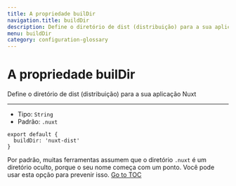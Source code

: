 ```yaml
---
title: A propriedade builDir
navigation.title: buildDir
description: Define o diretório de dist (distribuição) para a sua aplicação Nuxt 
menu: buildDir
category: configuration-glossary
---
```

# A propriedade builDir

Define o diretório de dist (distribuição) para a sua aplicação Nuxt

---

- Tipo: `String`
- Padrão: `.nuxt`

```js{}[nuxt.config.js]
export default {
  buildDir: 'nuxt-dist'
}
```

Por padrão, muitas ferramentas assumem que o diretório `.nuxt` é um diretório oculto, porque o seu nome começa com um ponto. Você pode usar esta opção para prevenir isso.
<span style='float: footnote;'><a href="../index.html#toc">Go to TOC</a></span>
